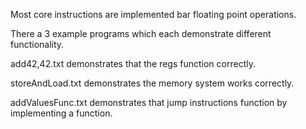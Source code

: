 Most core instructions are implemented bar floating point operations.

There a 3 example programs which each demonstrate different functionality.

add42,42.txt demonstrates that the regs function correctly.

storeAndLoad.txt demonstrates the memory system works correctly.

addValuesFunc.txt demonstrates that jump instructions function by implementing a function.
